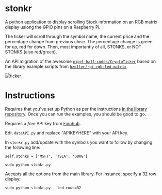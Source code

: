 # stonkr

A python application to display scrolling Stock information on an RGB matrix display usiong the GPIO pins on a Raspberry Pi.

The ticker will scroll through the symbol name, the current price and the percentage change from previous close. The percentage change is green for up, red for down. Then, most importantly of all, STONKS, or NOT STONKS (also red/green).

An API migration of the awesome [`nigel-hall-codes/CryptoTicker`](https://github.com/nigel-hall-codes/CryptoTicker) based on the library example scripts from [`hzeller/rpi-rgb-led-matrix`](https://github.com/hzeller/rpi-rgb-led-matrix/tree/master/bindings/python/samples).

![ticker](images/ticker.gif)

# Instructions

Requires that you've set up Python as per the instructions [in the library repository](https://github.com/hzeller/rpi-rgb-led-matrix/tree/master/bindings/python). Once you can run the examples, you should be good to go.

Requires a *free* API key from [Finnhub](https://finnhub.io).

Edit `dataAPI.py` and replace "APIKEYHERE" with your API key.

In `stonkr.py` add/update with the symbols you want to follow by changing the following line:

`self.stonks = ['MSFT', 'TSLA', 'GOOG']`

```
sudo python stonkr.py
```

Accepts all the options from the main library. For instance, specify a 32 row display:

```
sudo python stonkr.py --led-rows=32
```
